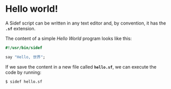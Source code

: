 # Hello world!

A Sidef script can be written in any text editor and, by convention, it has the **`.sf`** extension.

The content of a simple _Hello World_ program looks like this:

```ruby
#!/usr/bin/sidef

say "Hello, 世界";
```

If we save the content in a new file called **`hello.sf`**, we can execute the code by running:

```console
$ sidef hello.sf
```
